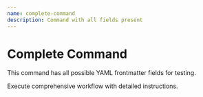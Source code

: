 ```yaml
---
name: complete-command
description: Command with all fields present
---
```


# Complete Command

This command has all possible YAML frontmatter fields for testing.

Execute comprehensive workflow with detailed instructions.
